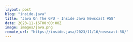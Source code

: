 ```yaml
---
layout: post
blog: "inside.java"
title: "Java On The GPU - Inside Java Newscast #58"
date: 2023-11-16T00:00:00Z
image: images/java.png
remote_url: "https://inside.java/2023/11/16/newscast-58/"
---
```

